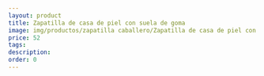 ```yaml
---
layout: product
title: Zapatilla de casa de piel con suela de goma 
image: img/productos/zapatilla caballero/Zapatilla de casa de piel con suela de goma =52.webp
price: 52
tags: 
description: 
order: 0
---
```

